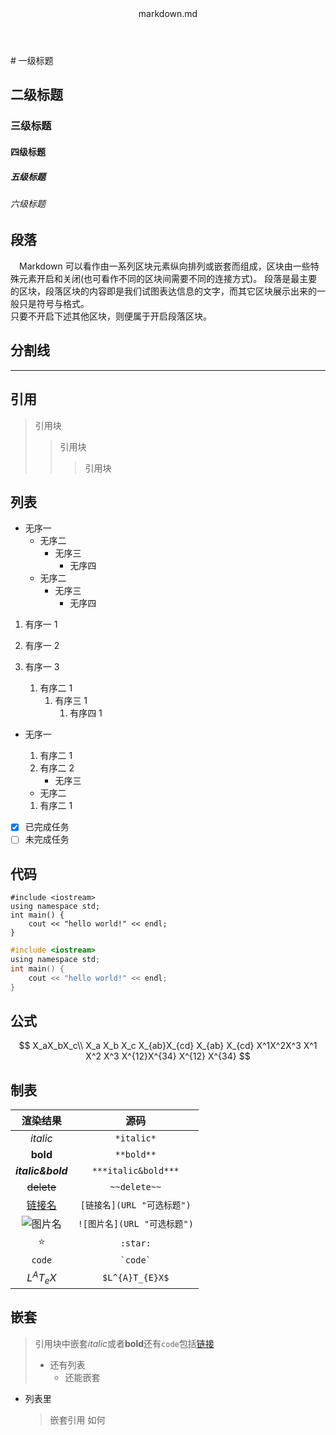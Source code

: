 <header>markdown.md</header>
# 一级标题

## 二级标题

### 三级标题

#### 四级标题

##### 五级标题

###### 六级标题

## 段落

&emsp;Markdown 可以看作由一系列区块元素纵向排列或嵌套而组成，区块由一些特殊元素开启和关闭(也可看作不同的区块间需要不同的连接方式)。
段落是最主要的区块，段落区块的内容即是我们试图表达信息的文字，而其它区块展示出来的一般只是符号与格式。  
只要不开启下述其他区块，则便属于开启段落区块。

## 分割线

---

## 引用

> 引用块
>
> > 引用块
> >
> > > 引用块

## 列表

- 无序一
  - 无序二
    - 无序三
      - 无序四
  - 无序二
    - 无序三
      - 无序四

1. 有序一 1
2. 有序一 2
3. 有序一 3

   1. 有序二 1
      1. 有序三 1
         1. 有序四 1

- 无序一

  1. 有序二 1
  2. 有序二 2
     - 无序三

  - 无序二

  1. 有序二 1

- [x] 已完成任务
- [ ] 未完成任务

## 代码

    #include <iostream>
    using namespace std;
    int main() {
        cout << "hello world!" << endl;
    }

```c
#include <iostream>
using namespace std;
int main() {
    cout << "hello world!" << endl;
}
```

## 公式

$$
X_aX_bX_c\\
X_a X_b X_c
X_{ab}X_{cd}
X_{ab} X_{cd}
X^1X^2X^3
X^1 X^2 X^3
X^{12}X^{34}
X^{12} X^{34}
$$

## 制表

|         渲染结果          |            源码             |
| :-----------------------: | :-------------------------: |
|         _italic_          |         `*italic*`          |
|         **bold**          |         `**bold**`          |
|     **_italic&bold_**     |     `***italic&bold***`     |
|        ~~delete~~         |        `~~delete~~`         |
| [链接名](URL "可选标题")  | `[链接名](URL "可选标题")`  |
| ![图片名](URL "可选标题") | `![图片名](URL "可选标题")` |
|          :star:           |          `:star:`           |
|          `code`           |        `` `code` ``         |
|       $L^{A}T_{e}X$       |       `$L^{A}T_{E}X$`       |

## 嵌套

> 引用块中嵌套*italic*或者**bold**还有`code`包括[链接](#链接)
>
> - 还有列表
>   - 还能嵌套

- 列表里
  > 嵌套引用
  > 如何
